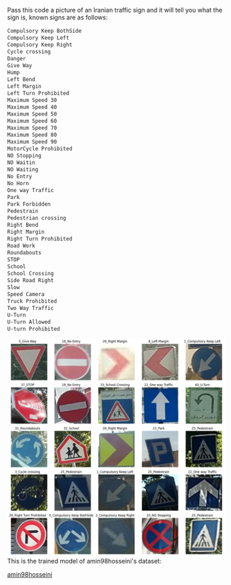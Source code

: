 Pass this code a picture of an Iranian traffic sign and it will tell you what the sign is, known signs are as follows: <br />
```
Compulsory Keep BothSide
Compulsory Keep Left
Compulsory Keep Right
Cycle crossing
Danger
Give Way
Hump
Left Bend
Left Margin
Left Turn Prohibited
Maximum Speed 30
Maximum Speed 40
Maximum Speed 50
Maximum Speed 60
Maximum Speed 70
Maximum Speed 80
Maximum Speed 90
MotorCycle Prohibited
NO Stopping
NO Waitin
NO Waiting
No Entry
No Horn
One way Traffic
Park
Park Forbidden
Pedestrain
Pedestrian crossing
Right Bend
Right Margin
Right Turn Prohibited
Road Work
Roundabouts
STOP
School
School Crossing
Side Road Right
Slow
Speed Camera
Truck Prohibited
Two Way Traffic
U-Turn
U-Turn Allowed
U-turn Prohibited
```


![Screenshot](photo_2024-02-21_14-05-23.jpg)
This is the trained model of amin98hosseini's dataset:  <br />

[amin98hosseini](https://www.kaggle.com/datasets/saraparsaseresht/persian-traffic-sign-dataset-ptsd "amin98hosseini")
